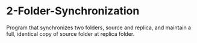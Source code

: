 # 2-Folder-Synchronization
Program that synchronizes two folders, source and replica, and maintain a full, identical copy of source folder at replica folder.
